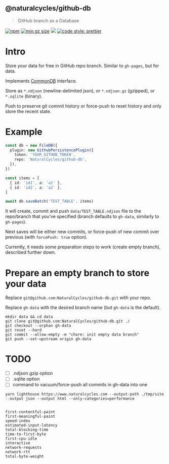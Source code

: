 ## @naturalcycles/github-db

> GitHub branch as a Database

[![npm](https://img.shields.io/npm/v/@naturalcycles/github-db/latest.svg)](https://www.npmjs.com/package/@naturalcycles/github-db)
[![min.gz size](https://badgen.net/bundlephobia/minzip/@naturalcycles/github-db)](https://bundlephobia.com/result?p=@naturalcycles/github-db)
[![](https://circleci.com/gh/NaturalCycles/github-db.svg?style=shield&circle-token=123)](https://circleci.com/gh/NaturalCycles/github-db)
[![code style: prettier](https://img.shields.io/badge/code_style-prettier-ff69b4.svg?style=flat-square)](https://github.com/prettier/prettier)

# Intro

Store your data for free in GitHub repo branch. Similar to `gh-pages`, but for data.

Implements [CommonDB](https://github.com/NaturalCycles/db-lib) interface.

Store as `*.ndjson` (newline-delimited json), or `*.ndjson.gz` (gzipped), or `*.sqlite` (binary).

Push to preserve git commit history or force-push to reset history and only store the recent state.

# Example

```typescript
const db = new FileDB({
  plugin: new GithubPersistencePlugin({
    token: 'YOUR_GITHUB_TOKEN',
    repo: 'NaturalCycles/github-db',
  }),
})

const items = [
  { id: 'id1', a: 'a1' },
  { id: 'id2', a: 'a2' },
]

await db.saveBatch('TEST_TABLE', items)
```

It will create, commit and push `data/TEST_TABLE.ndjson` file to the repo/branch that you've
specified (branch defaults to `gh-data`, similarly to `gh-pages`).

Next saves will be either new commits, or force-push of new commit over previous (with
`forcePush: true` option).

Currently, it needs some preparation steps to work (create empty branch), described further down.

# Prepare an empty branch to store your data

Replace `git@github.com:NaturalCycles/github-db.git` with your repo.

Replace `gh-data` with the desired branch name (but `gh-data` is the default).

```
mkdir data && cd data
git clone git@github.com:NaturalCycles/github-db.git ./
git checkout --orphan gh-data
git reset --hard
git commit --allow-empty -m "chore: init empty data branch"
git push --set-upstream origin gh-data
```

# TODO

- [ ] .ndjson.gzip option
- [ ] .sqlite option
- [ ] command to vacuum/force-push all commits in gh-data into one

```
yarn lighthouse https://www.naturalcycles.com --output-path ./tmp/site --output json --output html --only-categories=performance


first-contentful-paint
first-meaningful-paint
speed-index
estimated-input-latency
total-blocking-time
time-to-first-byte
first-cpu-idle
interactive
network-requests
network-rtt
total-byte-weight

```
